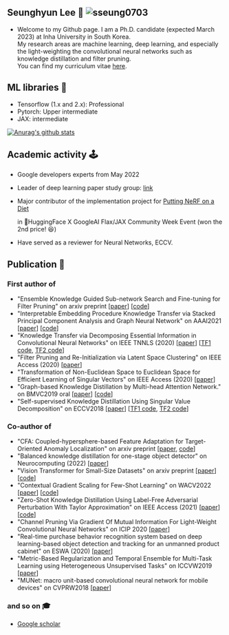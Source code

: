 ## Seunghyun Lee 👋 <img src="https://komarev.com/ghpvc/?username=sseung0703" alt="sseung0703" /> 
- Welcome to my Github page. I am a Ph.D. candidate (expected March 2023) at Inha University in South Korea. <br>
  My research areas are machine learning, deep learning, and especially the light-weighting the convolutional neural networks such as knowledge distillation and filter pruning. <br>
  You can find my curriculum vitae [here](https://docs.google.com/document/d/e/2PACX-1vSyW0NjszxZd_hQAdyuykIQJwOx9GFWXsbXTLCx76AqyPSOBktd-Sg3QeH12wNoTzoxhuygTipTtvam/pub).

## ML libraries 🧱
  - Tensorflow (1.x and 2.x): Professional
  - Pytorch: Upper intermediate
  - JAX: intermediate
  
[![Anurag's github stats](https://github-readme-stats.vercel.app/api?username=sseung0703&hide=issues,contribs)](https://github.com/anuraghazra/github-readme-stats)

## Academic activity 🕹
  - Google developers experts from May 2022
  - Leader of deep learning paper study group: [link](https://trello.com/b/vCD6pP9t/paper-study)
  - Major contributor of the implementation project for [Putting NeRF on a Diet](https://github.com/codestella/putting-nerf-on-a-diet)
    
    in 🤗HuggingFace X GoogleAI Flax/JAX Community Week Event (won the 2nd price! 😆)
  - Have served as a reviewer for Neural Networks, ECCV.
    
## Publication 📜
### First author of
  - "Ensemble Knowledge Guided Sub-network Search and Fine-tuning for Filter Pruning" on arxiv preprint [[paper](https://arxiv.org/abs/2203.02651)] [[code](https://github.com/sseung0703/EKG)] 
  - "Interpretable Embedding Procedure Knowledge Transfer via Stacked Principal Component Analysis and Graph Neural Network" on AAAI2021 [[paper](https://arxiv.org/abs/2104.13561)] [[code](https://github.com/sseung0703/IEPKT)]
  - "Knowledge Transfer via Decomposing Essential Information in Convolutional Neural Networks" on IEEE TNNLS (2020) [[paper](https://ieeexplore.ieee.org/document/9222552)] [[TF1 code](https://github.com/sseung0703/KD_methods_with_TF), [TF2 code](https://github.com/sseung0703/Knowledge_distillation_via_TF2.0)]
  - "Filter Pruning and Re-Initialization via Latent Space Clustering" on IEEE Access (2020) [[paper](https://ieeexplore.ieee.org/abstract/document/9223765)]
  - "Transformation of Non-Euclidean Space to Euclidean Space for Efficient Learning of Singular Vectors" on IEEE Access (2020) [[paper](https://ieeexplore.ieee.org/document/9137281)]
  - "Graph-based Knowledge Distillation by Multi-head Attention Network." on BMVC2019 oral [[paper](https://bmvc2019.org/wp-content/uploads/papers/0821-paper.pdf)] [[code](https://github.com/sseung0703/KD_methods_with_TF)]
  - "Self-supervised Knowledge Distillation Using Singular Value Decomposition" on ECCV2018 [[paper](https://openaccess.thecvf.com/content_ECCV_2018/html/SEUNG_HYUN_LEE_Self-supervised_Knowledge_Distillation_ECCV_2018_paper.html)] [[TF1 code](https://github.com/sseung0703/KD_methods_with_TF), [TF2 code](https://github.com/sseung0703/Knowledge_distillation_via_TF2.0)]
  
  


### Co-author of
  - "CFA: Coupled-hypersphere-based Feature Adaptation for Target-Oriented Anomaly Localization" on arxiv preprint [[paper](https://arxiv.org/abs/2206.04325), [code](https://github.com/sungwool/CFA_for_anomaly_localization)]
  - "Balanced knowledge distillation for one-stage object detector" on Neurocomputing (2022) [[paper](https://www.sciencedirect.com/science/article/pii/S0925231222006725)]
  - "Vision Transformer for Small-Size Datasets" on arxiv preprint [[paper](https://arxiv.org/abs/2112.13492)] [[code](https://github.com/aanna0701/SPT_LSA_ViT)]
  - "Contextual Gradient Scaling for Few-Shot Learning" on WACV2022 [[paper](https://openaccess.thecvf.com/content/WACV2022/html/Lee_Contextual_Gradient_Scaling_for_Few-Shot_Learning_WACV_2022_paper.html)] [[code](https://github.com/shlee625/CxGrad)]
  - "Zero-Shot Knowledge Distillation Using Label-Free Adversarial Perturbation With Taylor Approximation" on IEEE Access (2021) [[paper](https://ieeexplore.ieee.org/abstract/document/9380328)] [[code](https://github.com/sseung0703/ACCESS_KD)]
  - "Channel Pruning Via Gradient Of Mutual Information For Light-Weight Convolutional Neural Networks" on ICIP 2020 [[paper](https://ieeexplore.ieee.org/abstract/document/9190803)]
  - "Real-time purchase behavior recognition system based on deep learning-based object detection and tracking for an unmanned product cabinet" on ESWA (2020) [[paper](https://www.sciencedirect.com/science/article/pii/S0957417419307808)]
  - "Metric-Based Regularization and Temporal Ensemble for Multi-Task Learning using Heterogeneous Unsupervised Tasks" on ICCVW2019 [[paper](https://ieeexplore.ieee.org/abstract/document/9022628)]
  - "MUNet: macro unit-based convolutional neural network for mobile devices" on CVPRW2018 [[paper](https://openaccess.thecvf.com/content_cvpr_2018_workshops/w33/html/Kim_MUNet_Macro_Unit-Based_CVPR_2018_paper.html)]
 
### and so on 🎓
  - [Google scholar](https://scholar.google.co.kr/citations?user=onGHuFsAAAAJ&hl=en)


